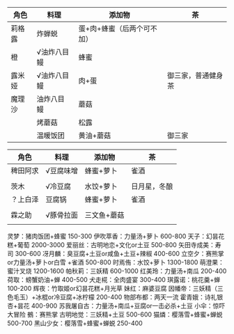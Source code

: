 
| 角色   | 料理       | 添加物                     | 茶                 |
| ------ | ---------- | -------------------------- | ------------------ |
| 莉格露 | 炸蝉蜕     | 蛋+肉+蜂蜜（后两个可不加） |                    |
| 橙     | √油炸八目鳗 | 蜂蜜                       |                    |
| 露米娅 | √油炸八目鳗 | 肉+蛋                      | 御三家，普通健身茶 |
| 魔理沙 | 油炸八目鳗 | 蘑菇                       |                    |
|        | 烤蘑菇     | 松露                       |                    |
|        | 温暖饭团   | 黄油+蘑菇                  | 御三家             |


| 角色     | 料理      | 添加物      | 茶           |
| -------- | --------- | ----------- | ------------ |
| 稗田阿求 | √豆腐味增    | 蜂蜜+萝卜   | 雀酒         |
|          |   |             |              |
| 茨木     | √冷豆腐   | 水饺+萝卜   | 日月星，冬酿 |
| ？上白泽 | 豆腐锅    | 蜂蜜+萝卜   | 雀酒         |
|          |           |             |              |
| 霖之助   | √豚骨拉面 | 三文鱼+蘑菇 |              |
|          |           |             |              |



灵梦：猪肉饭团+蜂蜜 150-300
伊吹萃香：力量汤+萝卜 600-800
天子：幻昙花糕+葡萄 2000-3000
爱丽丝：古明地恋+文化or土豆 500-800
矢田寺成美：寿司 300-600
冴月麟：臭豆腐+土豆or咸鱼+土豆+辣椒 400-600
立空夕：赛熊掌or力量汤+萝卜or白雪 +雀酒 500-800
时焉侑：水饺+萝卜 1300-1800
萌澄果：蜜汁叉烧 1200-1600
帕秋莉：三妖精 600-1000
红美玲：力量汤+南瓜 200-400
荷取：螃蟹奶油+蝉 400-500
犬走椛：全肉盛宴 300-400
琪露诺：桃花羹+蝉 100-200
辉夜：竹取姬or幻昙花糕+月光草
妹红：麻婆豆腐
因幡帝：三妖精（三色毛玉）+冰棍or冷豆腐+冰柠檬 200-400
物部布都：两天一流
霍青娥：诗礼银杏+昙花 400-900
苏我屠自古：力量汤+南瓜+豆腐or一击必杀+土豆
小伞：惊吓大冒险
鵺：赛熊掌
古明地觉：三妖精+土豆 500-600
猫燐：樱落雪+蜂蜜+蝉蜕 500-700
黑山少女：樱落雪+蜂蜜+蝉蜕 250-400